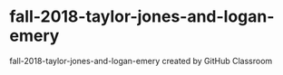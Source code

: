 # fall-2018-taylor-jones-and-logan-emery
fall-2018-taylor-jones-and-logan-emery created by GitHub Classroom
